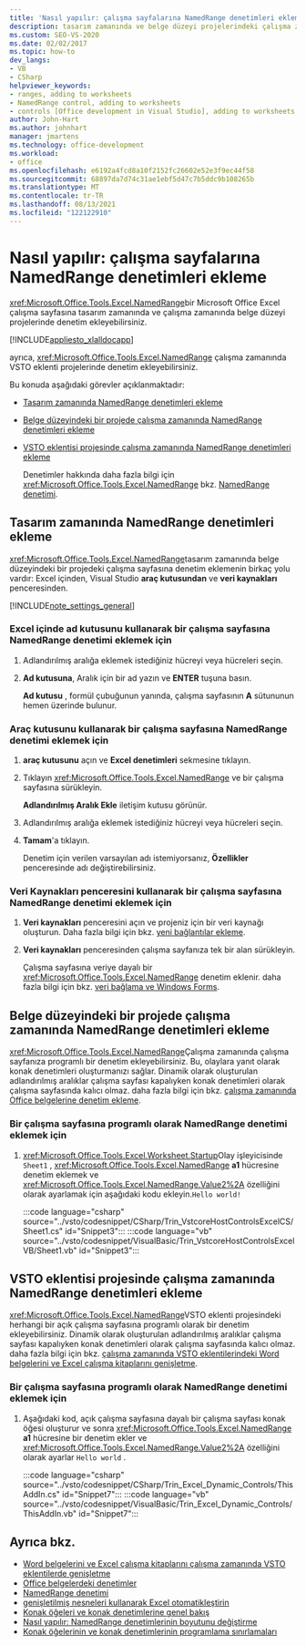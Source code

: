 ```yaml
---
title: 'Nasıl yapılır: çalışma sayfalarına NamedRange denetimleri ekleme'
description: tasarım zamanında ve belge düzeyi projelerindeki çalışma zamanında bir Microsoft Office Excel çalışma sayfasına NamedRange denetimleri nasıl ekleyebileceğiniz hakkında bilgi edinin.
ms.custom: SEO-VS-2020
ms.date: 02/02/2017
ms.topic: how-to
dev_langs:
- VB
- CSharp
helpviewer_keywords:
- ranges, adding to worksheets
- NamedRange control, adding to worksheets
- controls [Office development in Visual Studio], adding to worksheets
author: John-Hart
ms.author: johnhart
manager: jmartens
ms.technology: office-development
ms.workload:
- office
ms.openlocfilehash: e6192a4fcd8a10f2152fc26602e52e3f9ec44f58
ms.sourcegitcommit: 68897da7d74c31ae1ebf5d47c7b5ddc9b108265b
ms.translationtype: MT
ms.contentlocale: tr-TR
ms.lasthandoff: 08/13/2021
ms.locfileid: "122122910"
---
```

# <a name="how-to-add-namedrange-controls-to-worksheets"></a>Nasıl yapılır: çalışma sayfalarına NamedRange denetimleri ekleme
  <xref:Microsoft.Office.Tools.Excel.NamedRange>bir Microsoft Office Excel çalışma sayfasına tasarım zamanında ve çalışma zamanında belge düzeyi projelerinde denetim ekleyebilirsiniz.

 [!INCLUDE[appliesto_xlalldocapp](../vsto/includes/appliesto-xlalldocapp-md.md)]

 ayrıca, <xref:Microsoft.Office.Tools.Excel.NamedRange> çalışma zamanında VSTO eklenti projelerinde denetim ekleyebilirsiniz.

 Bu konuda aşağıdaki görevler açıklanmaktadır:

- [Tasarım zamanında NamedRange denetimleri ekleme](#designtime)

- [Belge düzeyindeki bir projede çalışma zamanında NamedRange denetimleri ekleme](#runtimedoclevel)

- [VSTO eklentisi projesinde çalışma zamanında NamedRange denetimleri ekleme](#runtimeaddin)

  Denetimler hakkında daha fazla bilgi için <xref:Microsoft.Office.Tools.Excel.NamedRange> bkz. [NamedRange denetimi](../vsto/namedrange-control.md).

## <a name="add-namedrange-controls-at-design-time"></a><a name="designtime"></a> Tasarım zamanında NamedRange denetimleri ekleme
 <xref:Microsoft.Office.Tools.Excel.NamedRange>tasarım zamanında belge düzeyindeki bir projedeki çalışma sayfasına denetim eklemenin birkaç yolu vardır: Excel içinden, Visual Studio **araç kutusundan** ve **veri kaynakları** penceresinden.

 [!INCLUDE[note_settings_general](../sharepoint/includes/note-settings-general-md.md)]

### <a name="to-add-a-namedrange-control-to-a-worksheet-using-the-name-box-in-excel"></a>Excel içinde ad kutusunu kullanarak bir çalışma sayfasına NamedRange denetimi eklemek için

1. Adlandırılmış aralığa eklemek istediğiniz hücreyi veya hücreleri seçin.

2. **Ad kutusuna**, Aralık için bir ad yazın ve **ENTER** tuşuna basın.

     **Ad kutusu** , formül çubuğunun yanında, çalışma sayfasının **A** sütununun hemen üzerinde bulunur.

### <a name="to-add-a-namedrange-control-to-a-worksheet-using-the-toolbox"></a>Araç kutusunu kullanarak bir çalışma sayfasına NamedRange denetimi eklemek için

1. **araç kutusunu** açın ve **Excel denetimleri** sekmesine tıklayın.

2. Tıklayın <xref:Microsoft.Office.Tools.Excel.NamedRange> ve bir çalışma sayfasına sürükleyin.

     **Adlandırılmış Aralık Ekle** iletişim kutusu görünür.

3. Adlandırılmış aralığa eklemek istediğiniz hücreyi veya hücreleri seçin.

4. **Tamam**'a tıklayın.

     Denetim için verilen varsayılan adı istemiyorsanız, **Özellikler** penceresinde adı değiştirebilirsiniz.

### <a name="to-add-a-namedrange-control-to-a-worksheet-using-the-data-sources-window"></a>Veri Kaynakları penceresini kullanarak bir çalışma sayfasına NamedRange denetimi eklemek için

1. **Veri kaynakları** penceresini açın ve projeniz için bir veri kaynağı oluşturun. Daha fazla bilgi için bkz. [yeni bağlantılar ekleme](../data-tools/add-new-connections.md).

2. **Veri kaynakları** penceresinden çalışma sayfanıza tek bir alan sürükleyin.

     Çalışma sayfasına veriye dayalı bir <xref:Microsoft.Office.Tools.Excel.NamedRange> denetim eklenir. daha fazla bilgi için bkz. [veri bağlama ve Windows Forms](/dotnet/framework/winforms/data-binding-and-windows-forms).

## <a name="add-namedrange-controls-at-run-time-in-a-document-level-project"></a><a name="runtimedoclevel"></a> Belge düzeyindeki bir projede çalışma zamanında NamedRange denetimleri ekleme
 <xref:Microsoft.Office.Tools.Excel.NamedRange>Çalışma zamanında çalışma sayfanıza programlı bir denetim ekleyebilirsiniz. Bu, olaylara yanıt olarak konak denetimleri oluşturmanızı sağlar. Dinamik olarak oluşturulan adlandırılmış aralıklar çalışma sayfası kapalıyken konak denetimleri olarak çalışma sayfasında kalıcı olmaz. daha fazla bilgi için bkz. [çalışma zamanında Office belgelerine denetim ekleme](../vsto/adding-controls-to-office-documents-at-run-time.md).

### <a name="to-add-a-namedrange-control-to-a-worksheet-programmatically"></a>Bir çalışma sayfasına programlı olarak NamedRange denetimi eklemek için

1. <xref:Microsoft.Office.Tools.Excel.Worksheet.Startup>Olay işleyicisinde `Sheet1` , <xref:Microsoft.Office.Tools.Excel.NamedRange> **a1** hücresine denetim eklemek ve <xref:Microsoft.Office.Tools.Excel.NamedRange.Value2%2A> özelliğini olarak ayarlamak için aşağıdaki kodu ekleyin.`Hello world!`

     :::code language="csharp" source="../vsto/codesnippet/CSharp/Trin_VstcoreHostControlsExcelCS/Sheet1.cs" id="Snippet3":::
     :::code language="vb" source="../vsto/codesnippet/VisualBasic/Trin_VstcoreHostControlsExcelVB/Sheet1.vb" id="Snippet3":::

## <a name="add-namedrange-controls-at-run-time-in-a-vsto-add-in-project"></a><a name="runtimeaddin"></a>VSTO eklentisi projesinde çalışma zamanında NamedRange denetimleri ekleme
 <xref:Microsoft.Office.Tools.Excel.NamedRange>VSTO eklenti projesindeki herhangi bir açık çalışma sayfasına programlı olarak bir denetim ekleyebilirsiniz. Dinamik olarak oluşturulan adlandırılmış aralıklar çalışma sayfası kapalıyken konak denetimleri olarak çalışma sayfasında kalıcı olmaz. daha fazla bilgi için bkz. [çalışma zamanında VSTO eklentilerindeki Word belgelerini ve Excel çalışma kitaplarını genişletme](../vsto/extending-word-documents-and-excel-workbooks-in-vsto-add-ins-at-run-time.md).

### <a name="to-add-a-namedrange-control-to-a-worksheet-programmatically"></a>Bir çalışma sayfasına programlı olarak NamedRange denetimi eklemek için

1. Aşağıdaki kod, açık çalışma sayfasına dayalı bir çalışma sayfası konak öğesi oluşturur ve sonra <xref:Microsoft.Office.Tools.Excel.NamedRange> **a1** hücresine bir denetim ekler ve <xref:Microsoft.Office.Tools.Excel.NamedRange.Value2%2A> özelliğini olarak ayarlar `Hello world` .

     :::code language="csharp" source="../vsto/codesnippet/CSharp/Trin_Excel_Dynamic_Controls/ThisAddIn.cs" id="Snippet7":::
     :::code language="vb" source="../vsto/codesnippet/VisualBasic/Trin_Excel_Dynamic_Controls/ThisAddIn.vb" id="Snippet7":::

## <a name="see-also"></a>Ayrıca bkz.
- [Word belgelerini ve Excel çalışma kitaplarını çalışma zamanında VSTO eklentilerde genişletme](../vsto/extending-word-documents-and-excel-workbooks-in-vsto-add-ins-at-run-time.md)
- [Office belgelerdeki denetimler](../vsto/controls-on-office-documents.md)
- [NamedRange denetimi](../vsto/namedrange-control.md)
- [genişletilmiş nesneleri kullanarak Excel otomatikleştirin](../vsto/automating-excel-by-using-extended-objects.md)
- [Konak öğeleri ve konak denetimlerine genel bakış](../vsto/host-items-and-host-controls-overview.md)
- [Nasıl yapılır: NamedRange denetimlerinin boyutunu değiştirme](../vsto/how-to-resize-namedrange-controls.md)
- [Konak öğelerinin ve konak denetimlerinin programlama sınırlamaları](../vsto/programmatic-limitations-of-host-items-and-host-controls.md)
